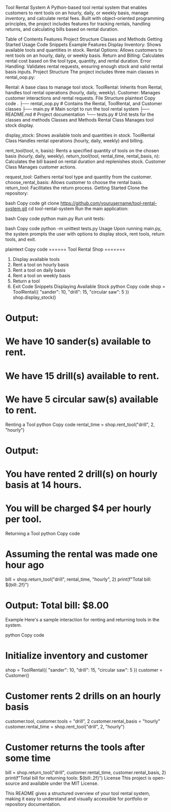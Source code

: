 Tool Rental System
A Python-based tool rental system that enables customers to rent tools on an hourly, daily, or weekly basis, manage inventory, and calculate rental fees. Built with object-oriented programming principles, the project includes features for tracking rentals, handling returns, and calculating bills based on rental duration.

Table of Contents
Features
Project Structure
Classes and Methods
Getting Started
Usage
Code Snippets
Example
Features
Display Inventory: Shows available tools and quantities in stock.
Rental Options: Allows customers to rent tools on an hourly, daily, or weekly basis.
Return and Billing: Calculates rental cost based on the tool type, quantity, and rental duration.
Error Handling: Validates rental requests, ensuring enough stock and valid rental basis inputs.
Project Structure
The project includes three main classes in rental_oop.py:

Rental: A base class to manage tool stock.
ToolRental: Inherits from Rental, handles tool rental operations (hourly, daily, weekly).
Customer: Manages customer interactions and rental requests.
File Structure
plaintext
Copy code
.
├── rental_oop.py      # Contains the Rental, ToolRental, and Customer classes
├── main.py            # Main script to run the tool rental system
├── README.md          # Project documentation
└── tests.py           # Unit tests for the classes and methods
Classes and Methods
Rental Class
Manages tool stock display.

display_stock: Shows available tools and quantities in stock.
ToolRental Class
Handles rental operations (hourly, daily, weekly) and billing.

rent_tool(tool, n, basis): Rents a specified quantity of tools on the chosen basis (hourly, daily, weekly).
return_tool(tool, rental_time, rental_basis, n): Calculates the bill based on rental duration and replenishes stock.
Customer Class
Manages customer actions.

request_tool: Gathers rental tool type and quantity from the customer.
choose_rental_basis: Allows customer to choose the rental basis.
return_tool: Facilitates the return process.
Getting Started
Clone the repository:

bash
Copy code
git clone https://github.com/yourusername/tool-rental-system.git
cd tool-rental-system
Run the main application:

bash
Copy code
python main.py
Run unit tests:

bash
Copy code
python -m unittest tests.py
Usage
Upon running main.py, the system prompts the user with options to display stock, rent tools, return tools, and exit.

plaintext
Copy code
====== Tool Rental Shop =======
1. Display available tools
2. Rent a tool on hourly basis
3. Rent a tool on daily basis
4. Rent a tool on weekly basis
5. Return a tool
6. Exit
Code Snippets
Displaying Available Stock
python
Copy code
shop = ToolRental({
    "sander": 10,
    "drill": 15,
    "circular saw": 5
})
shop.display_stock()
# Output:
# We have 10 sander(s) available to rent.
# We have 15 drill(s) available to rent.
# We have 5 circular saw(s) available to rent.
Renting a Tool
python
Copy code
rental_time = shop.rent_tool("drill", 2, "hourly")
# Output:
# You have rented 2 drill(s) on hourly basis at 14 hours.
# You will be charged $4 per hourly per tool.
Returning a Tool
python
Copy code
# Assuming the rental was made one hour ago
bill = shop.return_tool("drill", rental_time, "hourly", 2)
print(f"Total bill: ${bill:.2f}")
# Output: Total bill: $8.00
Example
Here's a sample interaction for renting and returning tools in the system.

python
Copy code
# Initialize inventory and customer
shop = ToolRental({
    "sander": 10,
    "drill": 15,
    "circular saw": 5
})
customer = Customer()

# Customer rents 2 drills on an hourly basis
customer.tool, customer.tools = "drill", 2
customer.rental_basis = "hourly"
customer.rental_time = shop.rent_tool("drill", 2, "hourly")

# Customer returns the tools after some time
bill = shop.return_tool("drill", customer.rental_time, customer.rental_basis, 2)
print(f"Total bill for returning tools: ${bill:.2f}")
License
This project is open-source and available under the MIT License.

This README gives a structured overview of your tool rental system, making it easy to understand and visually accessible for portfolio or repository documentation.
